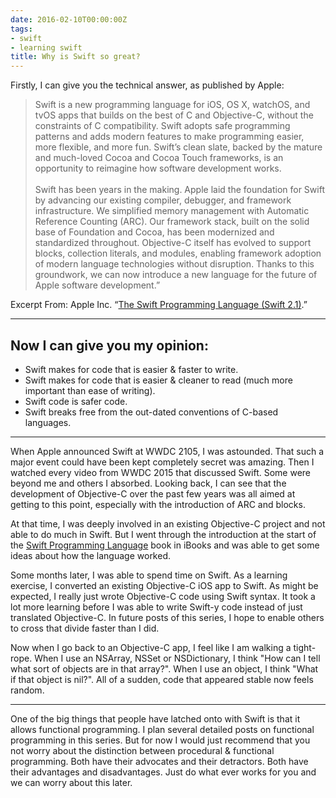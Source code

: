 ```yaml
---
date: 2016-02-10T00:00:00Z
tags:
- swift
- learning swift
title: Why is Swift so great?
---
```


Firstly, I can give you the technical answer, as published by Apple:

> Swift is a new programming language for iOS, OS X, watchOS, and tvOS apps that
> builds on the best of C and Objective-C, without the constraints of C
> compatibility. Swift adopts safe programming patterns and adds modern features
> to make programming easier, more flexible, and more fun. Swift’s clean slate,
> backed by the mature and much-loved Cocoa and Cocoa Touch frameworks, is an
> opportunity to reimagine how software development works.<br><br> Swift has
> been years in the making. Apple laid the foundation for Swift by advancing our
> existing compiler, debugger, and framework infrastructure. We simplified
> memory management with Automatic Reference Counting (ARC). Our framework
> stack, built on the solid base of Foundation and Cocoa, has been modernized
> and standardized throughout. Objective-C itself has evolved to support blocks,
> collection literals, and modules, enabling framework adoption of modern
> language technologies without disruption. Thanks to this groundwork, we can
> now introduce a new language for the future of Apple software development.”

Excerpt From: Apple Inc. “[The Swift Programming Language (Swift 2.1)][1].”

---

## Now I can give you my opinion:

* Swift makes for code that is easier & faster to write.
* Swift makes for code that is easier & cleaner to read (much more important
  than ease of writing).
* Swift code is safer code.
* Swift breaks free from the out-dated conventions of C-based languages.

---

When Apple announced Swift at WWDC 2105, I was astounded. That such a major
event could have been kept completely secret was amazing. Then I watched every
video from WWDC 2015 that discussed Swift. Some were beyond me and others I
absorbed. Looking back, I can see that the development of Objective-C over the
past few years was all aimed at getting to this point, especially with the
introduction of ARC and blocks.

At that time, I was deeply involved in an existing Objective-C project and not
able to do much in Swift. But I went through the introduction at the start of
the [Swift Programming Language][1] book in iBooks and was able to get some
ideas about how the language worked.

Some months later, I was able to spend time on Swift. As a learning exercise, I
converted an existing Objective-C iOS app to Swift. As might be expected, I
really just wrote Objective-C code using Swift syntax. It took a lot more
learning before I was able to write Swift-y code instead of just translated
Objective-C. In future posts of this series, I hope to enable others to cross
that divide faster than I did.

Now when I go back to an Objective-C app, I feel like I am walking a tight-rope.
When I use an NSArray, NSSet or NSDictionary, I think "How can I tell what sort
of objects are in that array?". When I use an object, I think "What if that
object is nil?". All of a sudden, code that appeared stable now feels random.

---

One of the big things that people have latched onto with Swift is that it allows
functional programming. I plan several detailed posts on functional programming
in this series. But for now I would just recommend that you not worry about the
distinction between procedural & functional programming. Both have their
advocates and their detractors. Both have their advantages and disadvantages.
Just do what ever works for you and we can worry about this later.

[1]: https://itunes.apple.com/book/swift-programming-language/id881256329
